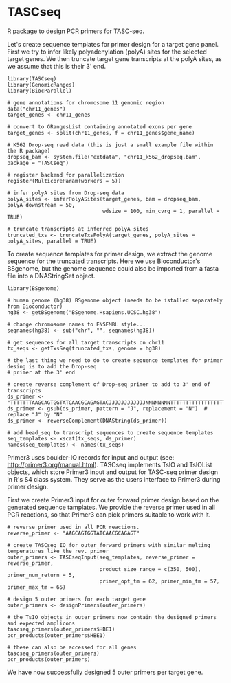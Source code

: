 # TASCseq
R package to design PCR primers for TASC-seq.

Let's create sequence templates for primer design for a target gene panel. First we try to infer
likely polyadenylation (polyA) sites for the selected target genes. We then truncate target gene
transcripts at the polyA sites, as we assume that this is their 3' end.
```
library(TASCseq)
library(GenomicRanges)
library(BiocParallel)

# gene annotations for chromosome 11 genomic region
data("chr11_genes")
target_genes <- chr11_genes

# convert to GRangesList containing annotated exons per gene
target_genes <- split(chr11_genes, f = chr11_genes$gene_name)

# K562 Drop-seq read data (this is just a small example file within the R package)
dropseq_bam <- system.file("extdata", "chr11_k562_dropseq.bam", package = "TASCseq")

# register backend for parallelization
register(MulticoreParam(workers = 5))

# infer polyA sites from Drop-seq data
polyA_sites <- inferPolyASites(target_genes, bam = dropseq_bam, polyA_downstream = 50,
                               wdsize = 100, min_cvrg = 1, parallel = TRUE)

# truncate transcripts at inferred polyA sites
truncated_txs <- truncateTxsPolyA(target_genes, polyA_sites = polyA_sites, parallel = TRUE)
```
To create sequence templates for primer design, we extract the genome sequence for the truncated
transcripts. Here we use Bioconductor's BSgenome, but the genome sequence could also be imported
from a fasta file into a DNAStringSet object.
```
library(BSgenome)

# human genome (hg38) BSgenome object (needs to be istalled separately from Bioconductor)
hg38 <- getBSgenome("BSgenome.Hsapiens.UCSC.hg38")

# change chromosome names to ENSEMBL style...
seqnames(hg38) <- sub("chr", "", seqnames(hg38))

# get sequences for all target transcripts on chr11
tx_seqs <- getTxsSeq(truncated_txs, genome = hg38)

# the last thing we need to do to create sequence templates for primer desing is to add the Drop-seq
# primer at the 3' end

# create reverse complement of Drop-seq primer to add to 3' end of transcripts 
ds_primer <- "TTTTTTTAAGCAGTGGTATCAACGCAGAGTACJJJJJJJJJJJJNNNNNNNNTTTTTTTTTTTTTTTTTTTTTTTTTTTTTT"
ds_primer <- gsub(ds_primer, pattern = "J", replacement = "N")  # replace "J" by "N"
ds_primer <- reverseComplement(DNAString(ds_primer))

# add bead_seq to transcript sequences to create sequence templates
seq_templates <- xscat(tx_seqs, ds_primer)
names(seq_templates) <- names(tx_seqs)
```

Primer3 uses boulder-IO records for input and output (see: http://primer3.org/manual.html). TASCseq
implements TsIO and TsIOList objects, which store Primer3 input and output for TASC-seq primer
design in R's S4 class system. They serve as the users interface to Primer3 during primer design.

First we create Primer3 input for outer forward primer design based on the generated sequence
tamplates. We provide the reverse primer used in all PCR reactions, so that Primer3 can pick primers
suitable to work with it.
```
# reverse primer used in all PCR reactions.
reverse_primer <- "AAGCAGTGGTATCAACGCAGAGT"

# create TASCseq IO for outer forward primers with similar melting temperatures like the rev. primer
outer_primers <- TASCseqInput(seq_templates, reverse_primer = reverse_primer,
                              product_size_range = c(350, 500), primer_num_return = 5,
                              primer_opt_tm = 62, primer_min_tm = 57, primer_max_tm = 65)
                              
# design 5 outer primers for each target gene
outer_primers <- designPrimers(outer_primers)

# the TsIO objects in outer_primers now contain the designed primers and expected amplicons
tascseq_primers(outer_primers$HBE1)
pcr_products(outer_primers$HBE1)

# these can also be accessed for all genes
tascseq_primers(outer_primers)
pcr_products(outer_primers)
```

We have now successfully designed 5 outer primers per target gene.
